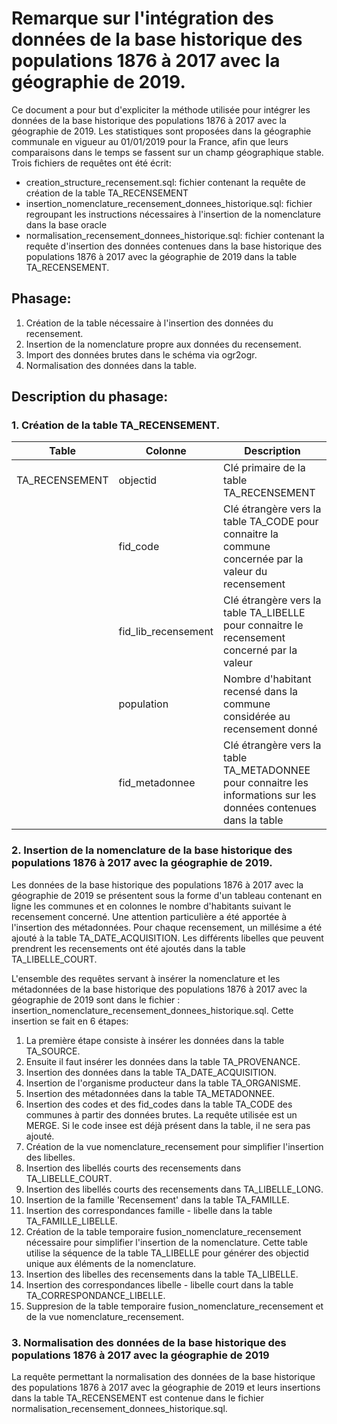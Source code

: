 # Remarque sur l'intégration des données de la base historique des populations 1876 à 2017 avec la géographie de 2019.

Ce document a pour but d'expliciter la méthode utilisée pour intégrer les données de la base historique des populations 1876 à 2017 avec la géographie de 2019.
Les statistiques sont proposées dans la géographie communale en vigueur au 01/01/2019 pour la France, afin que leurs comparaisons dans le temps se fassent sur un champ géographique stable.
Trois fichiers de requêtes ont été écrit:
* creation_structure_recensement.sql: fichier contenant la requête de création de la table TA_RECENSEMENT
* insertion_nomenclature_recensement_donnees_historique.sql: fichier regroupant les instructions nécessaires à l'insertion de la nomenclature dans la base oracle
* normalisation_recensement_donnees_historique.sql: fichier contenant la requête d'insertion des données contenues dans la base historique des populations 1876 à 2017 avec la géographie de 2019 dans la table TA_RECENSEMENT.

## Phasage:

1. Création de la table nécessaire à l'insertion des données du recensement.
2. Insertion de la nomenclature propre aux données du recensement.
3. Import des données brutes dans le schéma via ogr2ogr.
4. Normalisation des données dans la table.

## Description du phasage:

### 1. Création de la table TA_RECENSEMENT.

| Table | Colonne | Description
| ------ | ------ | ----- |
| TA_RECENSEMENT | objectid | Clé primaire de la table TA_RECENSEMENT |
|| fid_code | Clé étrangère vers la table TA_CODE pour connaitre la commune concernée par la valeur du recensement |
|| fid_lib_recensement | Clé étrangère vers la table TA_LIBELLE pour connaitre le recensement concerné par la valeur | 
|| population | Nombre d'habitant recensé dans la commune considérée au recensement donné |
|| fid_metadonnee | Clé étrangère vers la table TA_METADONNEE pour connaitre les informations sur les données contenues dans la table |


### 2. Insertion de la nomenclature de la base historique des populations 1876 à 2017 avec la géographie de 2019.

Les données de la base historique des populations 1876 à 2017 avec la géographie de 2019 se présentent sous la forme d'un tableau contenant en ligne les communes et en colonnes le nombre d'habitants suivant le recensement concerné.
Une attention particulière a été apportée à l'insertion des métadonnées. Pour chaque recensement, un millésime a été ajouté à la table TA_DATE_ACQUISITION.
Les différents libelles que peuvent prendrent les recensements ont été ajoutés dans la table TA_LIBELLE_COURT.

L'ensemble des requêtes servant à insérer la nomenclature et les métadonnées de la base historique des populations 1876 à 2017 avec la géographie de 2019 sont dans le fichier : insertion_nomenclature_recensement_donnees_historique.sql.
Cette insertion se fait en 6 étapes:
1. La première étape consiste à insérer les données dans la table TA_SOURCE.
2. Ensuite il faut insérer les données dans la table TA_PROVENANCE.
3. Insertion des données dans la table TA_DATE_ACQUISITION.
4. Insertion de l'organisme producteur dans la table TA_ORGANISME.
5. Insertion des métadonnées dans la table TA_METADONNEE.
6. Insertion des codes et des fid_codes dans la table TA_CODE des communes à partir des données brutes. La requête utilisée est un MERGE. Si le code insee est déjà présent dans la table, il ne sera pas ajouté.
7. Création de la vue nomenclature_recensement pour simplifier l'insertion des libelles.
8. Insertion des libellés courts des recensements dans TA_LIBELLE_COURT.
9. Insertion des libellés courts des recensements dans TA_LIBELLE_LONG.
10. Insertion de la famille 'Recensement' dans la table TA_FAMILLE.
11. Insertion des correspondances famille - libelle dans la table TA_FAMILLE_LIBELLE.
12. Création de la table temporaire fusion_nomenclature_recensement nécessaire pour simplifier l'insertion de la nomenclature. Cette table utilise la séquence de la table TA_LIBELLE pour générer des objectid unique aux éléments de la nomenclature.
13. Insertion des libelles des recensements dans la table TA_LIBELLE.
14. Insertion des correspondances libelle - libelle court dans la table TA_CORRESPONDANCE_LIBELLE.
15. Suppresion de la table temporaire fusion_nomenclature_recensement et de la vue nomenclature_recensement.

### 3. Normalisation des données de la base historique des populations 1876 à 2017 avec la géographie de 2019

La requête permettant la normalisation des données de la base historique des populations 1876 à 2017 avec la géographie de 2019 et leurs insertions dans la table TA_RECENSEMENT est contenue dans le fichier normalisation_recensement_donnees_historique.sql.